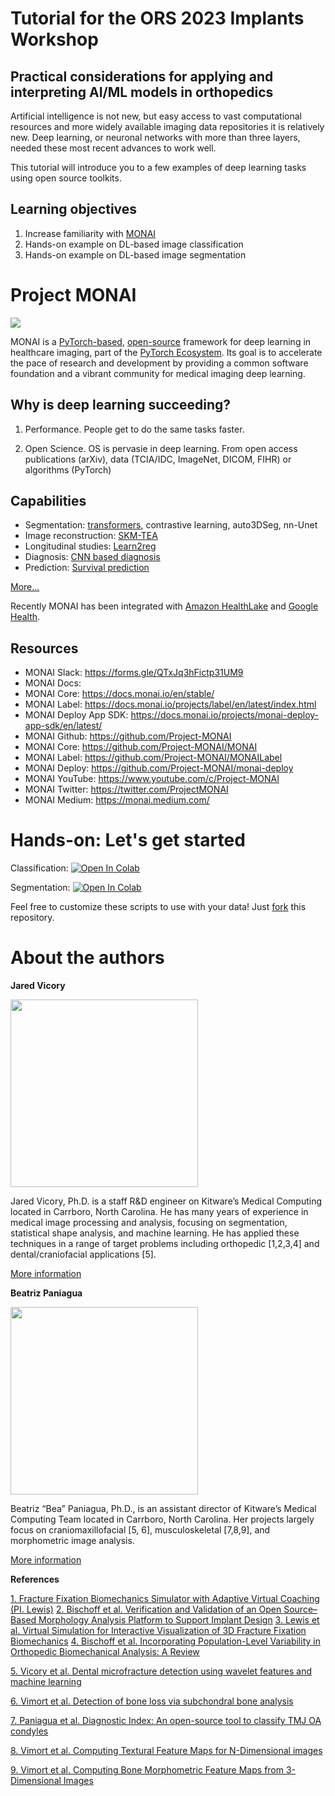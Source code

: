 # Tutorial for the ORS 2023 Implants Workshop
## Practical considerations for applying and interpreting AI/ML models in orthopedics

Artificial intelligence is not new, but easy access to vast computational resources and more widely available imaging data repositories it is relatively new. Deep learning, or neuronal networks with more than three layers, needed these most recent advances to work well.

This tutorial will introduce you to a few examples of deep learning tasks using open source toolkits.

## Learning objectives

1. Increase familiarity with [MONAI](https://monai.io/)
2. Hands-on example on DL-based image classification
3. Hands-on example on DL-based image segmentation

# Project MONAI

<img src="https://monai.io/assets/img/MONAI-logo_color_full.png"/>

MONAI is a [PyTorch-based](https://pytorch.org/), [open-source](https://github.com/Project-MONAI/MONAI/blob/dev/LICENSE) framework for deep learning in healthcare imaging, part of the [PyTorch Ecosystem](https://pytorch.org/ecosystem/). Its goal is to accelerate the pace of research and development
by providing a common software foundation and a vibrant community for medical imaging deep learning.

## Why is deep learning succeeding?

1. Performance. People get to do the same tasks faster.

2. Open Science. OS is pervasie in deep learning. From open access publications (arXiv), data (TCIA/IDC, ImageNet, DICOM, FIHR) or algorithms (PyTorch)

## Capabilities

*   Segmentation: [transformers](https://openaccess.thecvf.com/content/WACV2022/papers/Hatamizadeh_UNETR_Transformers_for_3D_Medical_Image_Segmentation_WACV_2022_paper.pdf), contrastive learning, auto3DSeg, nn-Unet
*   Image reconstruction: [SKM-TEA](https://datasets-benchmarks-proceedings.neurips.cc/paper/2021/file/03c6b06952c750899bb03d998e631860-Paper-round2.pdf)
*   Longitudinal studies: [Learn2reg](https://research.birmingham.ac.uk/en/publications/learn2reg-comprehensive-multi-task-medical-image-registration-cha)
*   Diagnosis: [CNN based diagnosis](https://www.ijimai.org/journal/bibcite/reference/2944)
*   Prediction: [Survival prediction](https://pubmed.ncbi.nlm.nih.gov/35399868/)

[More...](https://docs.google.com/presentation/d/1n0zEiZ2Iss5MqYWYbSlp_WVJ_LRiLqy9O6ErOjd7Bhc/present?slide=id.p1)

Recently MONAI has been integrated with [Amazon HealthLake](https://catalog.us-east-1.prod.workshops.aws/workshops/ff6964ec-b880-45d4-bc1e-468b0c7fa854/en-US) and [Google Health](https://developer.nvidia.com/blog/monai-drives-medical-ai-on-google-cloud-with-medical-imaging-suite/).


## Resources

*   MONAI Slack: https://forms.gle/QTxJq3hFictp31UM9
*   MONAI Docs:
 *   MONAI Core: https://docs.monai.io/en/stable/
 *   MONAI Label: https://docs.monai.io/projects/label/en/latest/index.html
 *   MONAI Deploy App SDK: https://docs.monai.io/projects/monai-deploy-app-sdk/en/latest/
*   MONAI Github: https://github.com/Project-MONAI
 *   MONAI Core: https://github.com/Project-MONAI/MONAI
 *   MONAI Label: https://github.com/Project-MONAI/MONAILabel
 *   MONAI Deploy: https://github.com/Project-MONAI/monai-deploy
*   MONAI YouTube: https://www.youtube.com/c/Project-MONAI
*   MONAI Twitter: https://twitter.com/ProjectMONAI
*   MONAI Medium: https://monai.medium.com/


# Hands-on: Let's get started

Classification: [![Open In Colab](https://colab.research.google.com/assets/colab-badge.svg)](https://colab.research.google.com/github/kitwaremedical/ors2023-tutorial/blob/master/mednist_tutorial.ipynb)

Segmentation: [![Open In Colab](https://colab.research.google.com/assets/colab-badge.svg)](https://colab.research.google.com/github/kitwaremedical/ors2023-tutorial/blob/master/spleen_segmentation_3d.ipynb)

Feel free to customize these scripts to use with your data! Just [fork](https://docs.github.com/en/get-started/quickstart/fork-a-repo) this repository.

# About the authors

**Jared Vicory**

<img src="https://www.kitware.com/main/wp-content/uploads/2021/11/Jared_Vicory_768x768.jpg"  width="300" height="300" />

Jared Vicory, Ph.D. is a staff R&D engineer on Kitware’s Medical Computing located in Carrboro, North Carolina. He has many years of experience in medical image processing and analysis, focusing on segmentation, statistical shape analysis, and machine learning. He has applied these techniques in a range of target problems including orthopedic \[1,2,3,4\] and dental/craniofacial applications \[5\].

[More information](https://www.kitware.com/jared-vicory/)


**Beatriz Paniagua**

<img src="https://www.kitware.com/main/wp-content/uploads/2021/11/paniagua-300x300-1.jpeg"  width="300" height="300" />

Beatriz “Bea” Paniagua, Ph.D., is an assistant director of Kitware’s Medical Computing Team located in Carrboro, North Carolina. Her projects largely focus on craniomaxillofacial \[5, 6\], musculoskeletal \[7,8,9\], and morphometric image analysis.

[More information](https://www.kitware.com/beatriz-paniagua/)


**References**

[1. Fracture Fixation Biomechanics Simulator with Adaptive Virtual Coaching (PI. Lewis)](https://reporter.nih.gov/search/XrZbdnSL80qYrii9Xeij_g/project-details/10375473)
[2. Bischoff et al. Verification and Validation of an Open Source–Based Morphology Analysis Platform to Support Implant Design](https://asmedigitalcollection.asme.org/medicaldevices/article-abstract/7/4/040903/376620/Verification-and-Validation-of-an-Open-Source?redirectedFrom=fulltext)
[3. Lewis et al. Virtual Simulation for Interactive Visualization of 3D Fracture Fixation Biomechanics](https://pubmed.ncbi.nlm.nih.gov/34370717/)
[4. Bischoff et al. Incorporating Population-Level Variability in Orthopedic Biomechanical Analysis: A Review](https://asmedigitalcollection.asme.org/biomechanical/article-abstract/136/2/021004/442937/Incorporating-Population-Level-Variability-in?redirectedFrom=fulltext)

[5. Vicory et al. Dental microfracture detection using wavelet features and machine learning](https://pubmed.ncbi.nlm.nih.gov/35505894/)

[6. Vimort et al. Detection of bone loss via subchondral bone analysis](https://pubmed.ncbi.nlm.nih.gov/29769754/)

[7. Paniagua et al. Diagnostic Index: An open-source tool to classify TMJ OA condyles](https://pubmed.ncbi.nlm.nih.gov/28690356/)

[8. Vimort et al. Computing Textural Feature Maps for N-Dimensional images](https://www.insight-journal.org/browse/publication/985)

[9. Vimort et al. Computing Bone Morphometric Feature Maps from 3-Dimensional Images](https://www.insight-journal.org/browse/publication/988)
